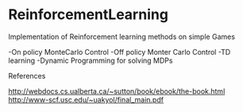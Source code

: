 ReinforcementLearning
=====================

Implementation of Reinforcement learning methods on simple Games 

-On policy MonteCarlo Control
-Off policy Monter Carlo Control
-TD learning
-Dynamic Programming for solving MDPs


References

http://webdocs.cs.ualberta.ca/~sutton/book/ebook/the-book.html
http://www-scf.usc.edu/~uakyol/final_main.pdf

